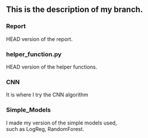 ## This is the description of my branch.

### Report 
HEAD version of the report.  

### helper_function.py
HEAD version of the helper functions.  

### CNN  
It is where I try the CNN algorithm

### Simple_Models  
I made my version of the simple models used,  
such as LogReg, RandomForest.
